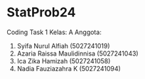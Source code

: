 # StatProb24
Coding Task 1
Kelas: A
Anggota: 
1. Syifa Nurul Alfiah (5027241019) 
2. Azaria Raissa Maulidinnisa (5027241043)
3. Ica Zika Hamizah (5027241058)
4. Nadia Fauziazahra K (5027241094)
